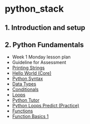 # python_stack

## 1. Introduction and setup


## 2. Python Fundamentals

- Week 1 Monday lesson plan
- Guideline for Assessment
- [Printing Strings](python/python_fundamentals/printing_strings.py)
- [Hello World (Core)](python/python_fundamentals/hello_world.py)
- [Python Syntax](python/python_fundamentals/python_syntax.py)
- [Data Types](python/python_fundamentals/data_types.py)
- [Conditionals](python/python_fundamentals/conditionals.py)
- [Loops](python/python_fundamentals/loops.py)
- [Python Tutor](https://pythontutor.com/)
- [Python Loops Predict (Practice)](python/python_fundamentals/python_loops_predict.py)
- [Functions](python/python_fundamentals/functions.py)
- [Function Basics 1](python/python_fundamentals/function_basics_1.py)